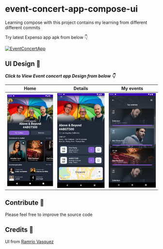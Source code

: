# event-concert-app-compose-ui
Learning compose with this project contains my learning from different different commits


Try latest Expenso app apk from below 👇

[![EventConcertApp](https://img.shields.io/badge/EventConcertApp-APK-black.svg?style=for-the-badge&logo=android)](https://github.com/hellosagar/event-concert-app-compose-ui/releases/download/1.0/app-release.apk)



## UI Design 🎨

***Click to View Event concert app Design from below 👇***

Home | Details | My events
--- | --- | --- 
![](https://github.com/hellosagar/event-concert-app-compose-ui/blob/master/screenshots/0.png) | ![](https://github.com/hellosagar/event-concert-app-compose-ui/blob/master/screenshots/1.png) | ![](https://github.com/hellosagar/event-concert-app-compose-ui/blob/master/screenshots/2.png)



## Contribute 🤝

Please feel free to improve the source code

## Credits 🤗

UI from [Ramrio Vasquez](https://dribbble.com/shots/18005686-Concert-App) 
